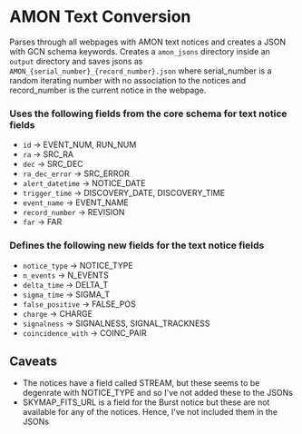 # AMON Text Conversion

Parses through all webpages with AMON text notices and creates a JSON with GCN schema keywords. Creates a `amon_jsons` directory inside an `output` directory and saves jsons as `AMON_{serial_number}_{record_number}.json` where serial_number is a random iterating number with no association to the notices and record_number is the current notice in the webpage.

### Uses the following fields from the core schema for text notice fields
- `id` &#8594; EVENT_NUM, RUN_NUM
- `ra` &#8594; SRC_RA
- `dec` &#8594; SRC_DEC
- `ra_dec_error` &#8594; SRC_ERROR
- `alert_datetime` &#8594; NOTICE_DATE
- `trigger_time` &#8594; DISCOVERY_DATE, DISCOVERY_TIME
- `event_name` &#8594; EVENT_NAME
- `record_number` &#8594; REVISION
- `far` &#8594; FAR

### Defines the following new fields for the text notice fields
- `notice_type` &#8594; NOTICE_TYPE
- `n_events` &#8594; N_EVENTS
- `delta_time` &#8594; DELTA_T
- `sigma_time` &#8594; SIGMA_T
- `false_positive` &#8594; FALSE_POS
- `charge` &#8594; CHARGE
- `signalness` &#8594; SIGNALNESS, SIGNAL_TRACKNESS
- `coincidence_with` &#8594; COINC_PAIR

## Caveats
- The notices have a field called STREAM, but these seems to be degenrate with NOTICE_TYPE and so I've not added these to the JSONs
- SKYMAP_FITS_URL is a field for the Burst notice but these are not available for any of the notices. Hence, I've not included them in the JSONs
